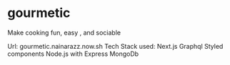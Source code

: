 # gourmetic
Make cooking fun, easy , and sociable

Url: gourmetic.nainarazz.now.sh
Tech Stack used:
Next.js
Graphql 
Styled components 
Node.js with Express 
MongoDb 
